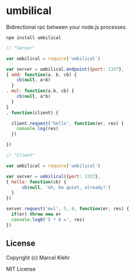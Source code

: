 # umbilical
Bidirectional rpc between your node.js processes.

`npm install umbilical`

```js
// "Server"

var umbilical = require('umbilical')

var server = umbilical.endpoint({port: 1337},
{ add: function(a, b, cb) {
    cb(null, a+b)
  }
, mul: function(a,b, cb) {
    cb(null, a*b)
  }
}
, function(client) {

  client.request('hello', function(er, res) {
    console.log(res)
  })

})
```

```js
// "Client"

var umbilical = require('umbilical')

var server = umbilical({port: 1337},
{ hello: function(cb) {
      cb(null, 'oh, be quiet, already!')
  }
})

server.request('mul', 5, 6, function(er, res) {
  if(er) throw new er
  console.log8('5 * 6 =', res)
})
```

## License
Copyright (c) Marcel Klehr

MIT License